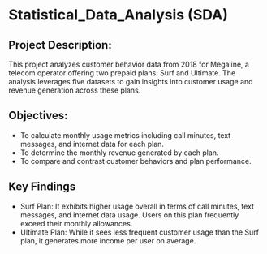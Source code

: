 # Statistical_Data_Analysis (SDA)

## Project Description:

This project analyzes customer behavior data from 2018 for Megaline, a telecom operator offering two prepaid plans: Surf and Ultimate. The analysis leverages five datasets to gain insights into customer usage and revenue generation across these plans.

## Objectives:

- To calculate monthly usage metrics including call minutes, text messages, and internet data for each plan.
- To determine the monthly revenue generated by each plan.
- To compare and contrast customer behaviors and plan performance.

## Key Findings

- Surf Plan: It exhibits higher usage overall in terms of call minutes, text messages, and internet data usage. Users on this plan frequently exceed their monthly allowances.
- Ultimate Plan: While it sees less frequent customer usage than the Surf plan, it generates more income per user on average.

